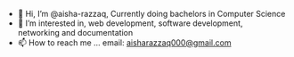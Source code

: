 - 👋 Hi, I’m @aisha-razzaq, Currently doing bachelors in Computer Science
- 👀 I’m interested in, web development, software development, networking and documentation
- 📫 How to reach me ... email: aisharazzaq000@gmail.com
